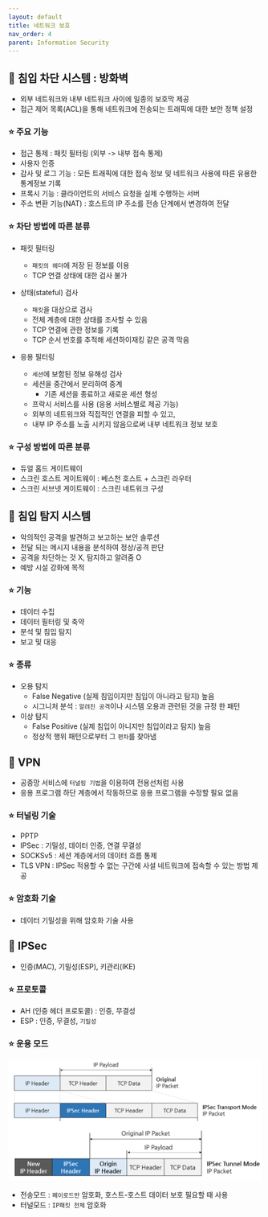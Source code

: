 ```yaml
---
layout: default
title: 네트워크 보호
nav_order: 4
parent: Information Security
---
```




## 📑 침입 차단 시스템 : 방화벽

- 외부 네트워크와 내부 네트워크 사이에 일종의 보호막 제공
- 접근 제어 목록(ACL)을 통해 네트워크에 전송되는 트래픽에 대한 보안 정책 설정



### ⭐ 주요 기능

- 접근 통제 : 패킷 필터링 (외부 -> 내부 접속 통제)
- 사용자 인증
- 감사 및 로그 기능 : 모든 트래픽에 대한 접속 정보 및 네트워크 사용에 따른 유용한 통계정보 기록
- 프록시 기능 : 클라이언트의 서비스 요청을 실제 수행하는 서버
- 주소 변환 기능(NAT) : 호스트의 IP 주소를 전송 단계에서 변경하여 전달



### ⭐ 차단 방법에 따른 분류

- 패킷 필터링

  - `패킷의 헤더`에 저장 된 정보를 이용
  - TCP 연결 상태에 대한 검사 불가

- 상태(stateful) 검사

  - `패킷`을 대상으로 검사
  - 전체 계층에 대한 상태를 조사할 수 있음
  - TCP 연결에 관한 정보를 기록
  - TCP 순서 번호를 추적해 세션하이재킹 같은 공격 막음

- 응용 필터링

  - `세션`에 보함된 정보 유해성 검사
  - 세션을 중간에서 분리하여 중계
    - 기존 세션을 종료하고 새로운 세션 형성
  - 프락시 서비스를 사용 (응용 서비스별로 제공 가능)
  - 외부의 네트워크와 직접적인 연결을 피할 수 있고, 
  - 내부 IP 주소를 노출 시키지 않음으로써 내부 네트워크 정보 보호

  

### ⭐ 구성 방법에 따른 분류

- 듀얼 홈드 게이트웨이
- 스크린 호스트 게이트웨이 : 베스천 호스트 + 스크린 라우터
- 스크린 서브넷 게이트웨이 : 스크린 네트워크 구성



## 📑 침입 탐지 시스템

- 악의적인 공격을 발견하고 보고하는 보안 솔루션
- 전달 되는 메시지 내용을 분석하여 정상/공격 판단
- 공격을 차단하는 것 X, 탐지하고 알려줌 O
- 예방 시설 강화에 목적



### ⭐ 기능

- 데이터 수집
- 데이터 필터링 및 축약
- 분석 및 침입 탐지
- 보고 및 대응



### ⭐ 종류

- 오용 탐지
  - False Negative (실제 침입이지만 침입이 아니라고 탐지) 높음
  - 시그니처 분석 : `알려진 공격`이나 시스템 오용과 관련된 것을 규정 한 패턴
- 이상 탐지
  - False Positive (실제 침입이 아니지만 침입이라고 탐지) 높음
  - 정상적 행위 패턴으로부터 그 `편차`를 찾아냄



## 📑 VPN

- 공중망 서비스에 `터널링 기법`을 이용하여 전용선처럼 사용
- 응용 프로그램 하단 계층에서 작동하므로 응용 프로그램을 수정할 필요 없음



### ⭐ 터널링 기술

- PPTP
- IPSec : 기밀성, 데이터 인증, 연결 무결성
- SOCKSv5 : 세션 계층에서의 데이터 흐름 통제
- TLS VPN : IPSec 적용할 수 없는 구간에 사설 네트워크에 접속할 수 있는 방법 제공



### ⭐ 암호화 기술

- 데이터 기밀성을 위해 암호화 기술 사용



## 📑 IPSec

- 인증(MAC), 기밀성(ESP), 키관리(IKE)



### ⭐ 프로토콜

- AH (인증 헤더 프로토콜) : 인증, 무결성
- ESP : 인증, 무결성, `기밀성`



### ⭐ 운용 모드

![](https://github.com/beeguriri/beeguriri.github.io/blob/main/docs/img/ipsec.png?raw=true)

- 전송모드 : `페이로드만` 암호화, 호스트-호스트 데이터 보호 필요할 때 사용
- 터널모드 : `IP패킷 전체` 암호화
